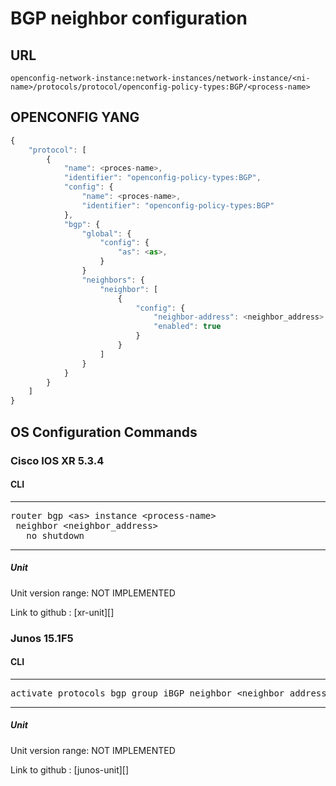 # BGP neighbor configuration

## URL

```
openconfig-network-instance:network-instances/network-instance/<ni-name>/protocols/protocol/openconfig-policy-types:BGP/<process-name>
```

## OPENCONFIG YANG

```javascript
{
    "protocol": [
        {
            "name": <proces-name>,
            "identifier": "openconfig-policy-types:BGP",
            "config": {
                "name": <proces-name>,
                "identifier": "openconfig-policy-types:BGP"
            },
            "bgp": {
                "global": {
                    "config": {
                        "as": <as>,
                    }
                }
                "neighbors": {
                    "neighbor": [
                        {
                            "config": {
                                "neighbor-address": <neighbor_address>
                                "enabled": true
                            }
                        }
                    ]
                }
            }
        }
    ]
}
```


## OS Configuration Commands

### Cisco IOS XR 5.3.4

#### CLI

---
<pre>
router bgp &lt;as&gt; instance &lt;process-name&gt;
 neighbor &lt;neighbor_address&gt;
   no shutdown
</pre>
---

##### Unit

Unit version range: NOT IMPLEMENTED

Link to github : [xr-unit][]

### Junos 15.1F5

#### CLI

---
<pre>
activate protocols bgp group iBGP neighbor &lt;neighbor_address&gt;
</pre>
---

##### Unit

Unit version range: NOT IMPLEMENTED

Link to github : [junos-unit][]
